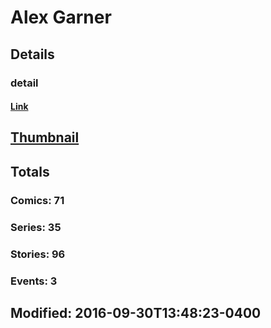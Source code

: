 # Alex  Garner 
## Details
### detail
#### [Link](http://marvel.com/comics/creators/8003/alex_garner?utm_campaign=apiRef&utm_source=225578a89fc76f3d20fbffda5d17a88d)
## [Thumbnail](http://i.annihil.us/u/prod/marvel/i/mg/b/60/4c361ab1caa29.jpg)
## Totals
### Comics: 71
### Series: 35
### Stories: 96
### Events: 3
## Modified: 2016-09-30T13:48:23-0400